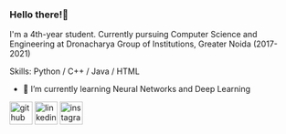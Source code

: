 ### Hello there!👋
I'm a 4th-year student. Currently pursuing Computer Science and Engineering at Dronacharya Group of Institutions, Greater Noida (2017-2021)

Skills: Python / C++ / Java / HTML

- 🌱 I’m currently learning Neural Networks and Deep Learning 


[<img src='https://cdn.jsdelivr.net/npm/simple-icons@3.0.1/icons/github.svg' alt='github' height='40'>](https://github.com/suvodeep12)  [<img src='https://cdn.jsdelivr.net/npm/simple-icons@3.0.1/icons/linkedin.svg' alt='linkedin' height='40'>](https://www.linkedin.com/in/suvodeepghosh/)  [<img src='https://cdn.jsdelivr.net/npm/simple-icons@3.0.1/icons/instagram.svg' alt='instagram' height='40'>](https://www.instagram.com/suvodeepg12/)  

